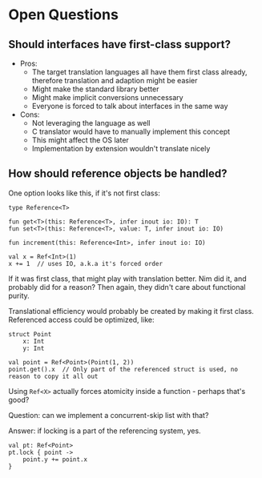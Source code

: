 # Open Questions

## Should interfaces have first-class support?

- Pros:
  - The target translation languages all have them first class already, therefore translation and adaption might be easier
  - Might make the standard library better
  - Might make implicit conversions unnecessary
  - Everyone is forced to talk about interfaces in the same way
- Cons:
  - Not leveraging the language as well
  - C translator would have to manually implement this concept
  - This might affect the OS later
  - Implementation by extension wouldn't translate nicely

## How should reference objects be handled?

One option looks like this, if it's not first class:

```thench
type Reference<T>

fun get<T>(this: Reference<T>, infer inout io: IO): T
fun set<T>(this: Reference<T>, value: T, infer inout io: IO)

fun increment(this: Reference<Int>, infer inout io: IO)

val x = Ref<Int>(1)
x += 1  // uses IO, a.k.a it's forced order
```

If it was first class, that might play with translation better.  Nim did it, and probably did for a reason?  Then again, they didn't care about functional purity.

Translational efficiency would probably be created by making it first class.  Referenced access could be optimized, like:

```thench
struct Point
    x: Int
    y: Int

val point = Ref<Point>(Point(1, 2))
point.get().x  // Only part of the referenced struct is used, no reason to copy it all out
```

Using `Ref<X>` actually forces atomicity inside a function - perhaps that's good?

Question: can we implement a concurrent-skip list with that?

Answer: if locking is a part of the referencing system, yes.

```thench
val pt: Ref<Point>
pt.lock { point ->
    point.y += point.x
}
```